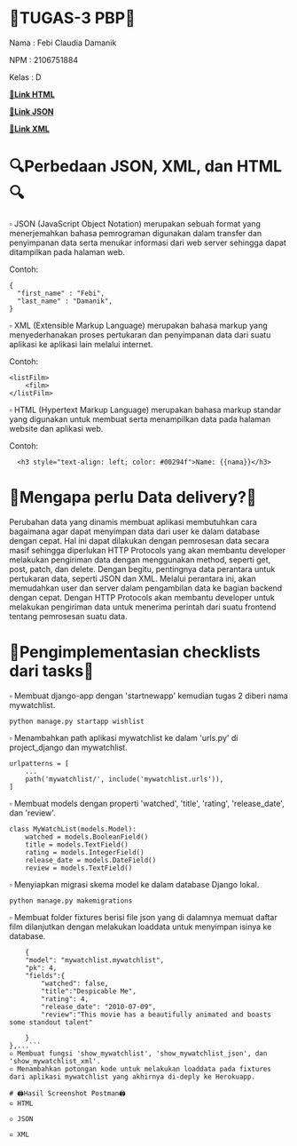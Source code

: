# 📑TUGAS-3 PBP📑

Nama  : Febi Claudia Damanik

NPM   : 2106751884

Kelas : D

[**🔗Link HTML**](https://tugas2-pbp-febidamanik.herokuapp.com/mywatchlist/html/)

[**🔗Link JSON**](https://tugas2-pbp-febidamanik.herokuapp.com/mywatchlist/json/)

[**🔗Link XML**](https://tugas2-pbp-febidamanik.herokuapp.com/mywatchlist/xml/)

# 🔍Perbedaan JSON, XML, dan HTML🔍
▫ JSON (JavaScript Object Notation) merupakan sebuah format yang menerjemahkan bahasa pemrograman digunakan dalam transfer dan penyimpanan data serta menukar informasi dari web server sehingga dapat ditampilkan pada halaman web.

Contoh: 
```
{
  "first_name" : "Febi",
  "last_name" : "Damanik",
}
```
▫ XML (Extensible Markup Language) merupakan bahasa markup yang menyederhanakan proses pertukaran dan penyimpanan data dari suatu aplikasi ke aplikasi lain melalui internet.

Contoh: 
```<?xml version="1.0"?>
<listFilm>
    <film>
</listFilm>
```
▫ HTML (Hypertext Markup Language) merupakan bahasa markup standar yang digunakan untuk membuat serta menampilkan data pada halaman website dan aplikasi web.

Contoh: 
```
  <h3 style="text-align: left; color: #00294f">Name: {{nama}}</h3>
```

# 📩Mengapa perlu Data delivery?📩
Perubahan data yang dinamis membuat aplikasi membutuhkan cara bagaimana agar dapat menyimpan data dari user ke dalam database dengan cepat. Hal ini dapat dilakukan dengan pemrosesan data secara masif sehingga diperlukan HTTP Protocols yang akan membantu developer melakukan pengiriman data dengan menggunakan method, seperti get, post, patch, dan delete. Dengan begitu, pentingnya data perantara untuk pertukaran data, seperti JSON dan XML. Melalui perantara ini, akan memudahkan user dan server dalam pengambilan data ke bagian backend dengan cepat. Dengan HTTP Protocols akan membantu developer untuk melakukan pengiriman data untuk menerima perintah dari suatu frontend tentang pemrosesan suatu data.

# 📌Pengimplementasian checklists dari tasks📌
▫ Membuat django-app dengan 'startnewapp' kemudian tugas 2 diberi nama mywatchlist.
```
python manage.py startapp wishlist
```
▫ Menambahkan path aplikasi mywatchlist ke dalam 'urls.py' di project_django dan mywatchlist.
```
urlpatterns = [
    ...
    path('mywatchlist/', include('mywatchlist.urls')),
]
```
▫ Membuat models dengan properti 'watched', 'title', 'rating', 'release_date', dan 'review'.
```
class MyWatchList(models.Model):
    watched = models.BooleanField() 
    title = models.TextField()
    rating = models.IntegerField()
    release_date = models.DateField()
    review = models.TextField()
```
▫ Menyiapkan migrasi skema model ke dalam database Django lokal.
```
python manage.py makemigrations
```
▫ Membuat folder fixtures berisi file json yang di dalamnya memuat daftar film dilanjutkan dengan melakukan loaddata untuk menyimpan isinya ke database.
```[
    {
    "model": "mywatchlist.mywatchlist",
    "pk": 4,
    "fields":{
        "watched": false,
        "title":"Despicable Me",
        "rating": 4,
        "release_date": "2010-07-09",
        "review":"This movie has a beautifully animated and boasts some standout talent"

    }
},...```
▫ Membuat fungsi 'show_mywatchlist', 'show_mywatchlist_json', dan 'show_mywatchlist_xml'. 
▫ Menambahkan potongan kode untuk melakukan loaddata pada fixtures dari aplikasi mywatchlist yang akhirnya di-deply ke Herokuapp.

# 🖨Hasil Screenshot Postman🖨
▫ HTML

▫ JSON

▫ XML

